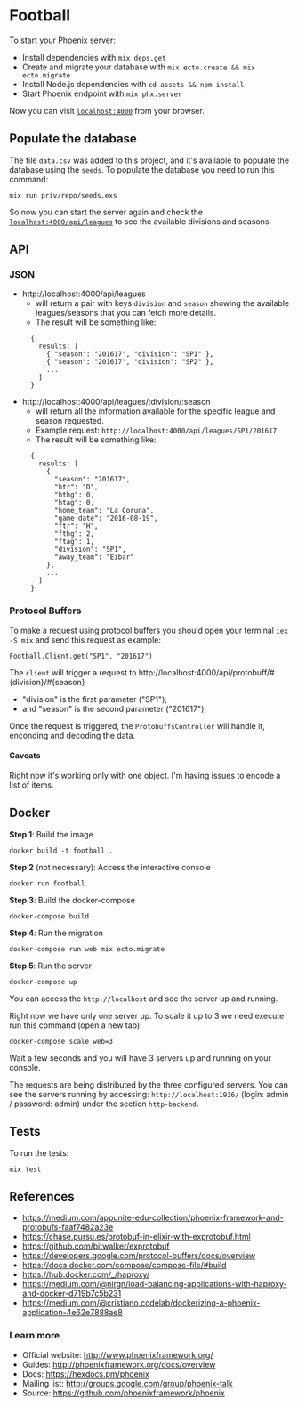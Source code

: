 # Football
To start your Phoenix server:

  * Install dependencies with `mix deps.get`
  * Create and migrate your database with `mix ecto.create && mix ecto.migrate`
  * Install Node.js dependencies with `cd assets && npm install`
  * Start Phoenix endpoint with `mix phx.server`

Now you can visit [`localhost:4000`](http://localhost:4000) from your browser.

## Populate the database
The file `data.csv` was added to this project, and it's
available to populate the database using the `seeds`.
To populate the database you need to run this command:
```
mix run priv/repo/seeds.exs
```
So now you can start the server again and check the
[`localhost:4000/api/leagues`](http://localhost:4000/api/leagues)
to see the available divisions and seasons.

## API
### JSON
  * http://localhost:4000/api/leagues
    - will return a pair with keys `division` and `season`
    showing the available leagues/seasons that you can
    fetch more details.
    - The result will be something like:
    ```
      {
        results: [
          { "season": "201617", "division": "SP1" },
          { "season": "201617", "division": "SP2" },
          ...
        ]
      }
    ```
  * http://localhost:4000/api/leagues/:division/:season
    - will return all the information available for the
    specific league and season requested.
    - Example request: `http://localhost:4000/api/leagues/SP1/201617`
    - The result will be something like:
    ```
      {
        results: [
          {
            "season": "201617",
            "htr": "D",
            "hthg": 0,
            "htag": 0,
            "home_team": "La Coruna",
            "game_date": "2016-08-19",
            "ftr": "H",
            "fthg": 2,
            "ftag": 1,
            "division": "SP1",
            "away_team": "Eibar"
          },
          ...
        ]
      }
    ```

### Protocol Buffers
To make a request using protocol buffers you should open your terminal
`iex -S mix` and send this request as example:
```
Football.Client.get("SP1", "201617")
```
The `client` will trigger a request to
http://localhost:4000/api/protobuff/#{division}/#{season}
  * "division" is the first parameter ("SP1");
  * and "season" is the second parameter ("201617");

Once the request is triggered, the `ProtobuffsController` will handle it,
enconding and decoding the data.

#### Caveats
Right now it's working only with one object. I'm having issues to encode
a list of items.

## Docker
**Step 1**: Build the image
```
docker build -t football .
```

**Step 2** (not necessary): Access the interactive console
```
docker run football
```

**Step 3**: Build the docker-compose
```
docker-compose build
```

**Step 4**: Run the migration
```
docker-compose run web mix ecto.migrate
```

**Step 5**: Run the server
```
docker-compose up
```
You can access the `http://localhost` and see the server up and running.

Right now we have only one server up. To scale it up to 3 we need
execute run this command (open a new tab):
```
docker-compose scale web=3
```
Wait a few seconds and you will have 3 servers up and running on
your console.

The requests are being distributed by the three configured servers.
You can see the servers running by accessing: `http://localhost:1936/`
(login: admin / password: admin) under the section `http-backend`.

## Tests

To run the tests:
```
mix test
```

## References
  * https://medium.com/appunite-edu-collection/phoenix-framework-and-protobufs-faaf7482a23e
  * https://chase.pursu.es/protobuf-in-elixir-with-exprotobuf.html
  * https://github.com/bitwalker/exprotobuf
  * https://developers.google.com/protocol-buffers/docs/overview
  * https://docs.docker.com/compose/compose-file/#build
  * https://hub.docker.com/_/haproxy/
  * https://medium.com/@nirgn/load-balancing-applications-with-haproxy-and-docker-d719b7c5b231
  * https://medium.com/@cristiano.codelab/dockerizing-a-phoenix-application-4e62e7888ae8


### Learn more

  * Official website: http://www.phoenixframework.org/
  * Guides: http://phoenixframework.org/docs/overview
  * Docs: https://hexdocs.pm/phoenix
  * Mailing list: http://groups.google.com/group/phoenix-talk
  * Source: https://github.com/phoenixframework/phoenix
